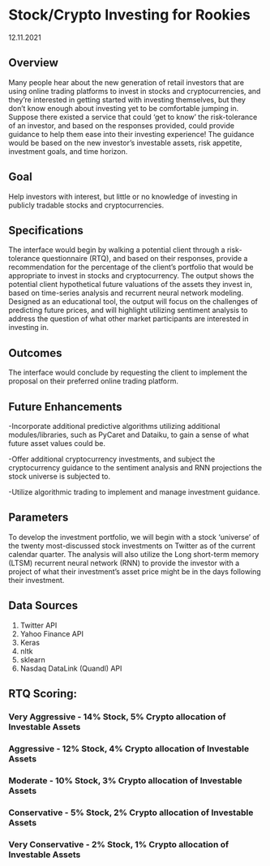 # Stock/Crypto Investing for Rookies

12.11.2021

## Overview
Many people hear about the new generation of retail investors that are using online trading platforms to invest in stocks and cryptocurrencies, and they’re interested in getting started with investing themselves, but they don’t know enough about investing yet to be comfortable jumping in. Suppose there existed a service that could ‘get to know’ the risk-tolerance of an investor, and based on the responses provided, could provide guidance to help them ease into their investing experience! The guidance would be based on the new investor’s investable assets, risk appetite, investment goals, and time horizon.

## Goal

Help investors with interest, but little or no knowledge of investing in publicly tradable stocks and cryptocurrencies.

## Specifications

The interface would begin by walking a potential client through a risk-tolerance questionnaire (RTQ), and based on their responses, provide a recommendation for the percentage of the client’s portfolio that would be appropriate to invest in stocks and cryptocurrency. The output shows the potential client hypothetical future valuations of the assets they invest in, based on time-series analysis and recurrent neural network modeling.
Designed as an educational tool, the output will focus on the challenges of predicting future prices, and will highlight utilizing sentiment analysis to address the question of what other market participants are interested in investing in.

## Outcomes

The interface would conclude by requesting the client to implement the proposal on their preferred online trading platform.

## Future Enhancements

-Incorporate additional predictive algorithms utilizing additional modules/libraries, such as PyCaret and Dataiku, to gain a sense of what future asset values could be.

-Offer additional cryptocurrency investments, and subject the cryptocurrency guidance to the sentiment analysis and RNN projections the stock universe is subjected to.

-Utilize algorithmic trading to implement and manage investment guidance.

## Parameters

To develop the investment portfolio, we will begin with a stock ‘universe’ of the twenty most-discussed stock investments on Twitter as of the current calendar quarter. The analysis will also utilize the Long short-term memory (LTSM) recurrent neural network (RNN) to provide the investor with a project of what their investment’s asset price might be in the days following their investment.

## Data Sources

1. Twitter API
2. Yahoo Finance API
3. Keras
4. nltk
5. sklearn
6. Nasdaq DataLink (Quandl) API

## RTQ Scoring:

### Very Aggressive - 14% Stock, 5% Crypto allocation of Investable Assets
### Aggressive - 12% Stock, 4% Crypto allocation of Investable Assets
### Moderate - 10% Stock, 3% Crypto allocation of Investable Assets
### Conservative - 5% Stock, 2% Crypto allocation of Investable Assets
### Very Conservative - 2% Stock, 1% Crypto allocation of Investable Assets